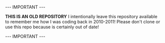 --- IMPORTANT ---

**THIS IS AN OLD REPOSITORY** 
I intentionally leave this repository available to remember me how I was coding back in 2010-2011! 
Please don't clone or use this repo because is certainly out of date!

--- IMPORTANT --- 
